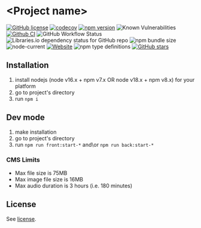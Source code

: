 # \<Project name\>

[![GitHub license](https://img.shields.io/npm/l/typescript-project)](https://github.com/webbestmaster/typescript-project/blob/master/license)
[![codecov](https://codecov.io/gh/webbestmaster/typescript-project/branch/master/graph/badge.svg?token=X5SNICUPUQ)](https://codecov.io/gh/webbestmaster/typescript-project)
[![npm version](https://img.shields.io/npm/v/typescript-project.svg?style=flat)](https://www.npmjs.com/package/typescript-project)
![Known Vulnerabilities](https://snyk.io/test/github/webbestmaster/typescript-project/badge.svg)
[![Github CI](https://github.com/webbestmaster/typescript-project/actions/workflows/github-ci.yml/badge.svg)](https://github.com/webbestmaster/typescript-project/actions/workflows/github-ci.yml)
![GitHub Workflow Status](https://img.shields.io/github/actions/workflow/status/webbestmaster/typescript-project/github-ci.yml)
![Libraries.io dependency status for GitHub repo](https://img.shields.io/librariesio/github/webbestmaster/typescript-project)
![npm bundle size](https://img.shields.io/bundlephobia/minzip/typescript-project)
![node-current](https://img.shields.io/node/v/typescript-project)
[![Website](https://img.shields.io/website?url=http%3A%2F%2Fwebbestmaster.github.io%2F)](https://webbestmaster.github.io/)
![npm type definitions](https://img.shields.io/npm/types/typescript-project)
[![GitHub stars](https://img.shields.io/github/stars/webbestmaster/typescript-project?style=social)](https://github.com/webbestmaster/typescript-project/)

## Installation

1. install nodejs (node v16.x + npm v7.x OR node v18.x + npm v8.x) for your platform
2. go to project's directory
3. run `npm i`


## Dev mode

1. make installation
2. go to project's directory
3. run `npm run front:start-*` and\or `npm run back:start-*`


### CMS Limits

- Max file size is 75MB
- Max image file size is 16MB
- Max audio duration is 3 hours (i.e. 180 minutes)

## License

See [license](license).
